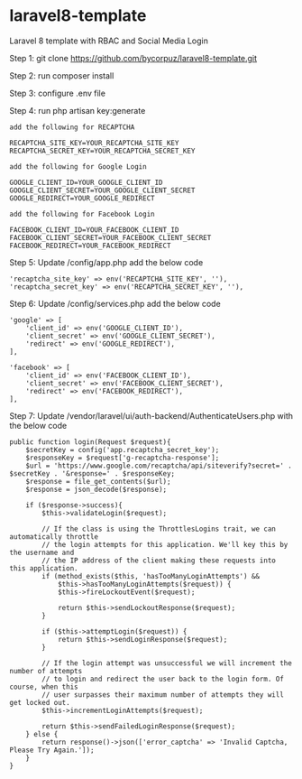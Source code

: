 # laravel8-template
Laravel 8 template with RBAC and Social Media Login

Step 1: git clone https://github.com/bycorpuz/laravel8-template.git

Step 2: run composer install

Step 3: configure .env file

Step 4: run php artisan key:generate

```
add the following for RECAPTCHA

RECAPTCHA_SITE_KEY=YOUR_RECAPTCHA_SITE_KEY
RECAPTCHA_SECRET_KEY=YOUR_RECAPTCHA_SECRET_KEY

add the following for Google Login

GOOGLE_CLIENT_ID=YOUR_GOOGLE_CLIENT_ID
GOOGLE_CLIENT_SECRET=YOUR_GOOGLE_CLIENT_SECRET
GOOGLE_REDIRECT=YOUR_GOOGLE_REDIRECT

add the following for Facebook Login

FACEBOOK_CLIENT_ID=YOUR_FACEBOOK_CLIENT_ID
FACEBOOK_CLIENT_SECRET=YOUR_FACEBOOK_CLIENT_SECRET
FACEBOOK_REDIRECT=YOUR_FACEBOOK_REDIRECT
```
Step 5: Update /config/app.php add the below code
```
'recaptcha_site_key' => env('RECAPTCHA_SITE_KEY', ''),
'recaptcha_secret_key' => env('RECAPTCHA_SECRET_KEY', ''),
```

Step 6: Update /config/services.php add the below code
```
'google' => [
    'client_id' => env('GOOGLE_CLIENT_ID'),
    'client_secret' => env('GOOGLE_CLIENT_SECRET'),
    'redirect' => env('GOOGLE_REDIRECT'),
],

'facebook' => [
    'client_id' => env('FACEBOOK_CLIENT_ID'),
    'client_secret' => env('FACEBOOK_CLIENT_SECRET'),
    'redirect' => env('FACEBOOK_REDIRECT'),
],
```

Step 7: Update /vendor/laravel/ui/auth-backend/AuthenticateUsers.php with the below code
```
public function login(Request $request){
    $secretKey = config('app.recaptcha_secret_key');
    $responseKey = $request['g-recaptcha-response'];
    $url = 'https://www.google.com/recaptcha/api/siteverify?secret=' . $secretKey . '&response=' . $responseKey;
    $response = file_get_contents($url);
    $response = json_decode($response);

    if ($response->success){
        $this->validateLogin($request);

        // If the class is using the ThrottlesLogins trait, we can automatically throttle
        // the login attempts for this application. We'll key this by the username and
        // the IP address of the client making these requests into this application.
        if (method_exists($this, 'hasTooManyLoginAttempts') &&
            $this->hasTooManyLoginAttempts($request)) {
            $this->fireLockoutEvent($request);

            return $this->sendLockoutResponse($request);
        }

        if ($this->attemptLogin($request)) {
            return $this->sendLoginResponse($request);
        }

        // If the login attempt was unsuccessful we will increment the number of attempts
        // to login and redirect the user back to the login form. Of course, when this
        // user surpasses their maximum number of attempts they will get locked out.
        $this->incrementLoginAttempts($request);

        return $this->sendFailedLoginResponse($request);
    } else {
        return response()->json(['error_captcha' => 'Invalid Captcha, Please Try Again.']);
    }
}
```
